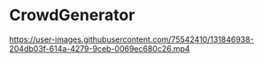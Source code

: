# CrowdGenerator

https://user-images.githubusercontent.com/75542410/131846938-204db03f-614a-4279-9ceb-0069ec680c26.mp4